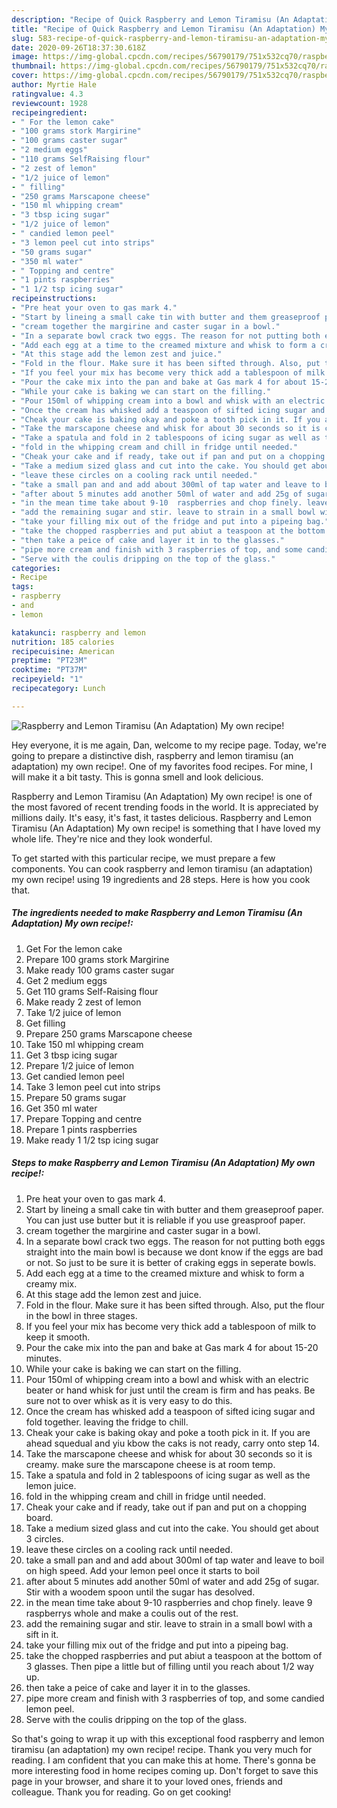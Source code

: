 ```yaml
---
description: "Recipe of Quick Raspberry and Lemon Tiramisu (An Adaptation) My own recipe!"
title: "Recipe of Quick Raspberry and Lemon Tiramisu (An Adaptation) My own recipe!"
slug: 583-recipe-of-quick-raspberry-and-lemon-tiramisu-an-adaptation-my-own-recipe
date: 2020-09-26T18:37:30.618Z
image: https://img-global.cpcdn.com/recipes/56790179/751x532cq70/raspberry-and-lemon-tiramisu-an-adaptation-my-own-recipe-recipe-main-photo.jpg
thumbnail: https://img-global.cpcdn.com/recipes/56790179/751x532cq70/raspberry-and-lemon-tiramisu-an-adaptation-my-own-recipe-recipe-main-photo.jpg
cover: https://img-global.cpcdn.com/recipes/56790179/751x532cq70/raspberry-and-lemon-tiramisu-an-adaptation-my-own-recipe-recipe-main-photo.jpg
author: Myrtie Hale
ratingvalue: 4.3
reviewcount: 1928
recipeingredient:
- " For the lemon cake"
- "100 grams stork Margirine"
- "100 grams caster sugar"
- "2 medium eggs"
- "110 grams SelfRaising flour"
- "2 zest of lemon"
- "1/2 juice of lemon"
- " filling"
- "250 grams Marscapone cheese"
- "150 ml whipping cream"
- "3 tbsp icing sugar"
- "1/2 juice of lemon"
- " candied lemon peel"
- "3 lemon peel cut into strips"
- "50 grams sugar"
- "350 ml water"
- " Topping and centre"
- "1 pints raspberries"
- "1 1/2 tsp icing sugar"
recipeinstructions:
- "Pre heat your oven to gas mark 4."
- "Start by lineing a small cake tin with butter and them greaseproof paper. You can just use butter but it is reliable if you use greasproof paper."
- "cream together the margirine and caster sugar in a bowl."
- "In a separate bowl crack two eggs. The reason for not putting both eggs straight into the main bowl is because we dont know if the eggs are bad or not. So just to be sure it is better of craking eggs in seperate bowls."
- "Add each egg at a time to the creamed mixture and whisk to form a creamy mix."
- "At this stage add the lemon zest and juice."
- "Fold in the flour. Make sure it has been sifted through. Also, put the flour in the bowl in three stages."
- "If you feel your mix has become very thick add a tablespoon of milk to keep it smooth."
- "Pour the cake mix into the pan and bake at Gas mark 4 for about 15-20 minutes."
- "While your cake is baking we can start on the filling."
- "Pour 150ml of whipping cream into a bowl and whisk with an electric beater or hand whisk for just until the cream is firm and has peaks. Be sure not to over whisk as it is very easy to do this."
- "Once the cream has whisked add a teaspoon of sifted icing sugar and fold together. leaving the fridge to chill."
- "Cheak your cake is baking okay and poke a tooth pick in it. If you are ahead squedual and yiu kbow the caks is not ready, carry onto step 14."
- "Take the marscapone cheese and whisk for about 30 seconds so it is creamy. make sure the marscapone cheese is at room temp."
- "Take a spatula and fold in 2 tablespoons of icing sugar as well as the lemon juice."
- "fold in the whipping cream and chill in fridge until needed."
- "Cheak your cake and if ready, take out if pan and put on a chopping board."
- "Take a medium sized glass and cut into the cake. You should get about 3 circles."
- "leave these circles on a cooling rack until needed."
- "take a small pan and and add about 300ml of tap water and leave to boil on high speed. Add your lemon peel once it starts to boil"
- "after about 5 minutes add another 50ml of water and add 25g of sugar. Stir with a woodem spoon until the sugar has desolved."
- "in the mean time take about 9-10  raspberries and chop finely. leave 9 raspberrys whole and make a coulis out of the rest."
- "add the remaining sugar and stir. leave to strain in a small bowl with a sift in it."
- "take your filling mix out of the fridge and put into a pipeing bag."
- "take the chopped raspberries and put abiut a teaspoon at the bottom of 3 glasses. Then pipe a little but of filling until you reach about 1/2 way up."
- "then take a peice of cake and layer it in to the glasses."
- "pipe more cream and finish with 3 raspberries of top, and some candied lemon peel."
- "Serve with the coulis dripping on the top of the glass."
categories:
- Recipe
tags:
- raspberry
- and
- lemon

katakunci: raspberry and lemon 
nutrition: 185 calories
recipecuisine: American
preptime: "PT23M"
cooktime: "PT37M"
recipeyield: "1"
recipecategory: Lunch

---
```



![Raspberry and Lemon Tiramisu (An Adaptation) My own recipe!](https://img-global.cpcdn.com/recipes/56790179/751x532cq70/raspberry-and-lemon-tiramisu-an-adaptation-my-own-recipe-recipe-main-photo.jpg)

Hey everyone, it is me again, Dan, welcome to my recipe page. Today, we're going to prepare a distinctive dish, raspberry and lemon tiramisu (an adaptation) my own recipe!. One of my favorites food recipes. For mine, I will make it a bit tasty. This is gonna smell and look delicious.



Raspberry and Lemon Tiramisu (An Adaptation) My own recipe! is one of the most favored of recent trending foods in the world. It is appreciated by millions daily. It's easy, it's fast, it tastes delicious. Raspberry and Lemon Tiramisu (An Adaptation) My own recipe! is something that I have loved my whole life. They're nice and they look wonderful.


To get started with this particular recipe, we must prepare a few components. You can cook raspberry and lemon tiramisu (an adaptation) my own recipe! using 19 ingredients and 28 steps. Here is how you cook that.

<!--inarticleads1-->

##### The ingredients needed to make Raspberry and Lemon Tiramisu (An Adaptation) My own recipe!:

1. Get  For the lemon cake
1. Prepare 100 grams stork Margirine
1. Make ready 100 grams caster sugar
1. Get 2 medium eggs
1. Get 110 grams Self-Raising flour
1. Make ready 2 zest of lemon
1. Take 1/2 juice of lemon
1. Get  filling
1. Prepare 250 grams Marscapone cheese
1. Take 150 ml whipping cream
1. Get 3 tbsp icing sugar
1. Prepare 1/2 juice of lemon
1. Get  candied lemon peel
1. Take 3 lemon peel cut into strips
1. Prepare 50 grams sugar
1. Get 350 ml water
1. Prepare  Topping and centre
1. Prepare 1 pints raspberries
1. Make ready 1 1/2 tsp icing sugar




<!--inarticleads2-->

##### Steps to make Raspberry and Lemon Tiramisu (An Adaptation) My own recipe!:

1. Pre heat your oven to gas mark 4.
1. Start by lineing a small cake tin with butter and them greaseproof paper. You can just use butter but it is reliable if you use greasproof paper.
1. cream together the margirine and caster sugar in a bowl.
1. In a separate bowl crack two eggs. The reason for not putting both eggs straight into the main bowl is because we dont know if the eggs are bad or not. So just to be sure it is better of craking eggs in seperate bowls.
1. Add each egg at a time to the creamed mixture and whisk to form a creamy mix.
1. At this stage add the lemon zest and juice.
1. Fold in the flour. Make sure it has been sifted through. Also, put the flour in the bowl in three stages.
1. If you feel your mix has become very thick add a tablespoon of milk to keep it smooth.
1. Pour the cake mix into the pan and bake at Gas mark 4 for about 15-20 minutes.
1. While your cake is baking we can start on the filling.
1. Pour 150ml of whipping cream into a bowl and whisk with an electric beater or hand whisk for just until the cream is firm and has peaks. Be sure not to over whisk as it is very easy to do this.
1. Once the cream has whisked add a teaspoon of sifted icing sugar and fold together. leaving the fridge to chill.
1. Cheak your cake is baking okay and poke a tooth pick in it. If you are ahead squedual and yiu kbow the caks is not ready, carry onto step 14.
1. Take the marscapone cheese and whisk for about 30 seconds so it is creamy. make sure the marscapone cheese is at room temp.
1. Take a spatula and fold in 2 tablespoons of icing sugar as well as the lemon juice.
1. fold in the whipping cream and chill in fridge until needed.
1. Cheak your cake and if ready, take out if pan and put on a chopping board.
1. Take a medium sized glass and cut into the cake. You should get about 3 circles.
1. leave these circles on a cooling rack until needed.
1. take a small pan and and add about 300ml of tap water and leave to boil on high speed. Add your lemon peel once it starts to boil
1. after about 5 minutes add another 50ml of water and add 25g of sugar. Stir with a woodem spoon until the sugar has desolved.
1. in the mean time take about 9-10  raspberries and chop finely. leave 9 raspberrys whole and make a coulis out of the rest.
1. add the remaining sugar and stir. leave to strain in a small bowl with a sift in it.
1. take your filling mix out of the fridge and put into a pipeing bag.
1. take the chopped raspberries and put abiut a teaspoon at the bottom of 3 glasses. Then pipe a little but of filling until you reach about 1/2 way up.
1. then take a peice of cake and layer it in to the glasses.
1. pipe more cream and finish with 3 raspberries of top, and some candied lemon peel.
1. Serve with the coulis dripping on the top of the glass.




So that's going to wrap it up with this exceptional food raspberry and lemon tiramisu (an adaptation) my own recipe! recipe. Thank you very much for reading. I am confident that you can make this at home. There's gonna be more interesting food in home recipes coming up. Don't forget to save this page in your browser, and share it to your loved ones, friends and colleague. Thank you for reading. Go on get cooking!
